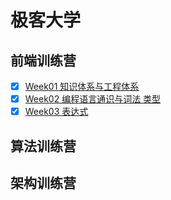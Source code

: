 # 极客大学
## 前端训练营
 - [x] [Week01  知识体系与工程体系](FrontEnd/Week01/NODE.md)
 - [x] [Week02 编程语言通识与词法 类型](FrontEnd/Week02/NODE.md)
 - [x] [Week03 表达式](FrontEnd/Week03/Index.md)
## 算法训练营
## 架构训练营


